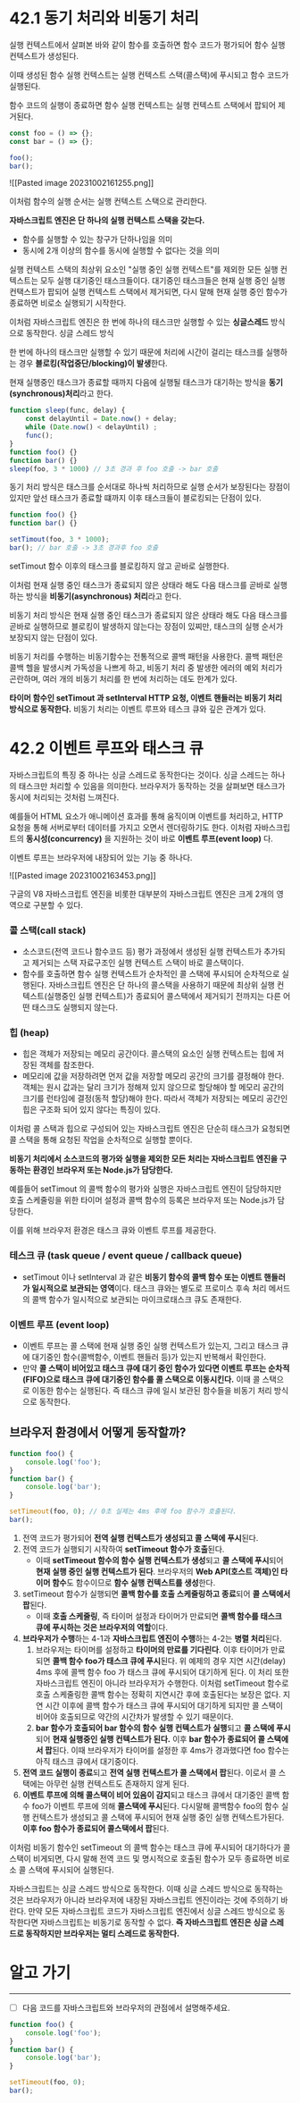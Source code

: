 # 42.1 동기 처리와 비동기 처리

실행 컨텍스트에서 살펴본 바와 같이
함수를 호출하면 함수 코드가 평가되어 함수 실행 컨텍스트가 생성된다.

이때 생성된 함수 실행 컨텍스트는 실행 컨텍스트 스택(콜스택)에 푸시되고 함수 코드가 실행된다.

함수 코드의 실행이 종료하면 함수 실행 컨텍스트는 실행 컨텍스트 스택에서 팝되어 제거된다.

```js
const foo = () => {};
const bar = () => {};

foo();
bar();
```

![[Pasted image 20231002161255.png]]

이처럼 함수의 실행 순서는 실행 컨텍스트 스택으로 관리한다.

**자바스크립트 엔진은 단 하나의 실행 컨텍스트 스택을 갖는다.**
- 함수를 실행할 수 있는 창구가 단하나임을 의미
- 동시에 2개 이상의 함수를 동시에 실행할 수 없다는 것을 의미

실행 컨텍스트 스택의 최상위 요소인 "실행 중인 실행 컨텍스트"를 제외한 모든 실행 컨텍스트는 모두 실행 대기중인 태스크들이다.
대기중인 태스크들은 현재 실행 중인 실행 컨택스트가 팝되어 실행 컨텍스트 스택에서 제거되면, 다시 말해 현재 실행 중인 함수가 종료하면 비로소 실행되기 시작한다.

이처럼 자바스크립트 엔진은 한 번에 하나의 태스크만 실행할 수 있는 **싱글스레드** 방식으로 동작한다.
싱글 스레드 방식

한 번에 하나의 태스크만 실행할 수 있기 때문에 처리에 시간이 걸리는 태스크를 실행하는 경우 **블로킹(작업중단/blocking)이 발생**한다.

현재 실행중인 태스크가 종료할 때까지 다음에 실행될 태스크가 대기하는 방식을 **동기(synchronous)처리**라고 한다.

```js
function sleep(func, delay) {
	const delayUntil = Date.now() + delay;
	while (Date.now() < delayUntil) ;
	func();
}
function foo() {}
function bar() {}
sleep(foo, 3 * 1000) // 3초 경과 후 foo 호출 -> bar 호출
```

동기 처리 방식은 태스크를 순서대로 하나씩 처리하므로 실행 순서가 보장된다는 장점이 있지만 앞선 태스크가 종료할 떄까지 이후 태스크들이 블로킹되는 단점이 있다.

```js
function foo() {}
function bar() {}

setTimout(foo, 3 * 1000);
bar(); // bar 호출 -> 3초 경과후 foo 호출
```

setTimout 함수 이후의 태스크를 블로킹하지 않고 곧바로 실행한다.

이처럼 현재 실행 중인 태스크가 종료되지 않은 상태라 해도
다음 태스크를 곧바로 실행하는 방식을 **비동기(asynchronous) 처리**라고 한다.

비동기 처리 방식은 현재 실행 중인 태스크가 종료되지 않은 상태라 해도 다음 태스크를 곧바로 실행하므로 블로킹이 발생하지 않는다는 장점이 있찌만, 태스크의 실행 순서가 보장되지 않는 단점이 있다.

비동기 처리를 수행하는 비동기함수는 전통적으로 콜백 패턴을 사용한다.
콜백 패턴은 콜백 헬을 발생시켜 가독성을 나쁘게 하고,
비동기 처리 중 발생한 에러의 예외 처리가 곤란하며,
여러 개의 비동기 처리를 한 번에 처리하는 데도 한계가 있다.

**타이머 함수인 setTimout 과 setInterval HTTP 요청, 이벤트 핸들러는 비동기 처리 방식으로 동작한다.**
비동기 처리는 이벤트 루프와 테스크 큐와 깊은 관계가 있다.

# 42.2 이벤트 루프와 태스크 큐

자바스크립트의 특징 중 하나는 싱글 스레드로 동작한다는 것이다.
싱글 스레드는 하나의 태스크만 처리할 수 있음을 의미한다.
브라우저가 동작하는 것을 살펴보면 태스크가 동시에 처리되는 것처럼 느껴진다.

예를들어 HTML 요소가 애니메이션 효과를 통해 움직이며 이벤트를 처리하고, HTTP 요청을 통해 서버로부터 데이터를 가지고 오면서 렌더링하기도 한다.
이처럼 자바스크립트의 **동시성(concurrency)** 을 지원하는 것이 바로 **이벤트 루프(event loop)** 다.

이벤트 루프는 브라우저에 내장되어 있는 기능 중 하나다.

![[Pasted image 20231002163453.png]]

구글의 V8 자바스크립트 엔진을 비롯한 대부분의 자바스크립트 엔진은 크게 2개의 영역으로 구분할 수 있다.

### 콜 스택(call stack)
-  소스코드(전역 코드나 함수코드 등) 평가 과정에서 생성된 실행 컨텍스트가 추가되고 제거되는 스택 자료구조인 실행 컨텍스트 스택이 바로 콜스택이다.
- 함수를 호출하면 함수 실행 컨텍스트가 순차적인 콜 스택에 푸시되어 순차적으로 실행된다. 자바스크립트 엔진은 단 하나의 콜스택을 사용하기 때문에 최상위 실행 컨텍스트(실행중인 실행 컨텍스트)가 종료되어 콜스택에서 제거되기 전까지는 다른 어떤 태스크도 실행되지 않는다.
### 힙 (heap)
-  힙은 객체가 저장되는 메모리 공간이다. 콜스택의 요소인 실행 컨텍스트는 힙에 저장된 객체를 참조한다.
- 메모리에 값을 저장하려면 먼저 값을 저장할 메모리 공간의 크기를 결정해야 한다. 객체는 원시 값과는 달리 크기가 정해져 있지 않으므로 할당해야 할 메모리 공간의 크기를 런타임에 결정(동적 할당)해야 한다. 따라서 객체가 저장되는 메모리 공간인 힙은 구조화 되어 있지 않다는 특징이 있다.

이처럼 콜 스택과 힙으로 구성되어 있는 자바스크립트 엔진은 단순히 태스크가 요청되면 콜 스택을 통해 요청된 작업을 순차적으로 실행할 뿐이다.

**비동기 처리에서 소스코드의 평가와 실행을 제외한 모든 처리는 자바스크립트 엔진을 구동하는 환경인 브라우저 또는 Node.js가 담당한다.**

예를들어 setTimout 의 콜백 함수의 평가와 실행은 자바스크립트 엔진이 담당하지만
호출 스케줄링을 위한 타이머 설정과 콜백 함수의 등록은 브라우저 또는 Node.js가 담당한다.

이를 위해 브라우저 환경은 태스크 큐와 이벤트 루프를 제공한다.

### 테스크 큐 (task queue / event queue / callback queue)
- setTimout 이나 setInterval 과 같은 **비동기 함수의 콜백 함수 또는 이벤트 핸들러가 일시적으로 보관되는 영역**이다. 태스크 큐와는 별도로 프로미스 후속 처리 메서드의 콜백 함수가 일시적으로 보관되는 마이크로태스크 큐도 존재한다.
### 이벤트 루프 (event loop)
- 이벤트 루프는 콜 스택에 현재 실행 중인 실행 컨텍스트가 있는지, 그리고 태스크 큐에 대기중인 함수(콜백함수, 이벤트 핸들러 등)가 있는지 반복해서 확인한다.
- 만약 **콜 스택이 비어있고 태스크 큐에 대기 중인 함수가 있다면 이벤트 루프는 순차적(FIFO)으로 태스크 큐에 대기중인 함수를 콜 스택으로 이동시킨다.** 이때 콜 스택으로 이동한 함수는 실행된다. 즉 태스크 큐에 일시 보관된 함수들을 비동기 처리 방식으로 동작한다.

## 브라우저 환경에서 어떻게 동작할까?

```js
function foo() {
	console.log('foo');
}
function bar() {
	console.log('bar');
}

setTimeout(foo, 0); // 0초 실제는 4ms 후에 foo 함수가 호출된다.
bar();
```

1. 전역 코드가 평가되어 **전역 실행 컨텍스트가 생성되고 콜 스택에 푸시**된다.
2. 전역 코드가 실행되기 시작하여 **setTimeout 함수가 호출**된다.
    - 이때 **setTimeout 함수의 함수 실행 컨텍스트가 생성**되고 **콜 스택에 푸시**되어 **현재 실행 중인 실행 컨텍스트가 된다**. 브라우저의 **Web API(호스트 객체)인 타이머 함수**도 함수이므로 **함수 실행 컨텍스트를 생성**한다.
3. setTimeout 함수가 실행되면 **콜백 함수를 호출 스케줄링하고 종료**되어 **콜 스택에서 팝**된다.
    - 이때 **호출 스케줄링**, 즉 타이머 설정과 타이머가 만료되면 **콜백 함수를 태스크 큐에 푸시하는 것은 브라우저의 역할**이다.
4. **브라우저가 수행**하는 4-1과 **자바스크립트 엔진이 수행**하는 4-2는 **병렬 처리**된다.
    1. 브라우저는 타이머를 설정하고 **타이머의 만료를 기다린다**. 이후 타이머가 만료되면 **콜백 함수 foo가 태스크 큐에 푸시**된다. 위 예제의 경우 지연 시간(delay) 4ms 후에 콜백 함수 foo 가 태스크 큐에 푸시되어 대기하게 된다. 이 처리 또한 자바스크립트 엔진이 아니라 브라우저가 수행한다. 이처럼 setTimeout 함수로 호출 스케줄링한 콜백 함수는 정확히 지연시간 후에 호출된다는 보장은 없다. 지연 시간 이후에 콜백 함수가 태스크 큐에 푸시되어 대기하게 되지만 콜 스택이 비어야 호출되므로 약간의 시간차가 발생할 수 있기 때문이다.
    2. **bar 함수가 호출되어 bar 함수의 함수 실행 컨텍스트가 실행**되고 **콜 스택에 푸시**되어 **현재 실행중인 실행 컨텍스트가 된다.** 이후 **bar 함수가 종료되어 콜 스택에서 팝**된다. 이때 브라우저가 타이머를 설정한 후 4ms가 경과했다면 foo 함수는 아직 태스크 큐에서 대기중이다.
5. **전역 코드 실행이 종료**되고 **전역 실행 컨텍스트가 콜 스택에서 팝**된다. 이로서 콜 스택에는 아무런 실행 컨텍스트도 존재하지 않게 된다.
6. **이벤트 루프에 의해 콜스택이 비어 있음이 감지**되고 태스크 큐에서 대기중인 콜백 함수 foo가 이벤트 루프에 의해 **콜스택에 푸시**된다. 다시말해 콜백함수 foo의 함수 실행 컨텍스트가 생성되고 콜 스택에 푸시되어 현재 실행 중인 실행 컨텍스트가된다.  **이후 foo 함수가 종료되어 콜스택에서 팝**된다.

이처럼 비동기 함수인 setTimeout 의 콜백 함수는 태스크 큐에 푸시되어 대기하다가 콜 스택이 비게되면, 다시 말해 전역 코드 및 명시적으로 호출된 함수가 모두 종료하면 비로소 콜 스택에 푸시되어 실행된다.

자바스크립트는 싱글 스레드 방식으로 동작한다.
이때 싱글 스레드 방식으로 동작하는 것은 브라우저가 아니라 브라우저에 내장된 자바스크립트 엔진이라는 것에 주의하기 바란다.
만약 모든 자바스크립트 코드가 자바스크립트 엔진에서 싱글 스레드 방식으로 동작한다면 자바스크립트는 비동기로 동작할 수 없다.
**즉 자바스크립트 엔진은 싱글 스레드로 동작하지만 브라우저는 멀티 스레드로 동작한다.**

# 알고 가기
---
- [ ] 다음 코드를 자바스크립트와 브라우저의 관점에서 설명해주세요.
```js
function foo() {
	console.log('foo');
}
function bar() {
	console.log('bar');
}

setTimeout(foo, 0);
bar();
```
